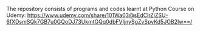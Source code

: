 The repository consists of programs and codes learnt at Python Course on Udemy:
https://www.udemy.com/share/101Wa03@sEdClrZiZSU-6fXDsmSQk7GB7u0GQoDJ73UkmtGQq0dbFVIjnySgZvSpvKd5JOB2Iw==/
